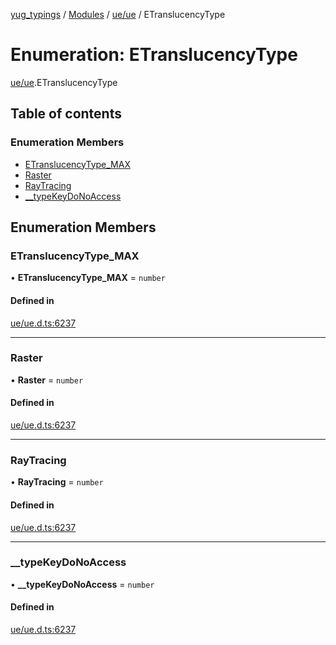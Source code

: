 [yug_typings](../README.md) / [Modules](../modules.md) / [ue/ue](../modules/ue_ue.md) / ETranslucencyType

# Enumeration: ETranslucencyType

[ue/ue](../modules/ue_ue.md).ETranslucencyType

## Table of contents

### Enumeration Members

- [ETranslucencyType\_MAX](ue_ue.ETranslucencyType.md#etranslucencytype_max)
- [Raster](ue_ue.ETranslucencyType.md#raster)
- [RayTracing](ue_ue.ETranslucencyType.md#raytracing)
- [\_\_typeKeyDoNoAccess](ue_ue.ETranslucencyType.md#__typekeydonoaccess)

## Enumeration Members

### ETranslucencyType\_MAX

• **ETranslucencyType\_MAX** = `number`

#### Defined in

[ue/ue.d.ts:6237](https://github.com/YugMetaverse/yug_typings/blob/25cad34/ue/ue.d.ts#L6237)

___

### Raster

• **Raster** = `number`

#### Defined in

[ue/ue.d.ts:6237](https://github.com/YugMetaverse/yug_typings/blob/25cad34/ue/ue.d.ts#L6237)

___

### RayTracing

• **RayTracing** = `number`

#### Defined in

[ue/ue.d.ts:6237](https://github.com/YugMetaverse/yug_typings/blob/25cad34/ue/ue.d.ts#L6237)

___

### \_\_typeKeyDoNoAccess

• **\_\_typeKeyDoNoAccess** = `number`

#### Defined in

[ue/ue.d.ts:6237](https://github.com/YugMetaverse/yug_typings/blob/25cad34/ue/ue.d.ts#L6237)
